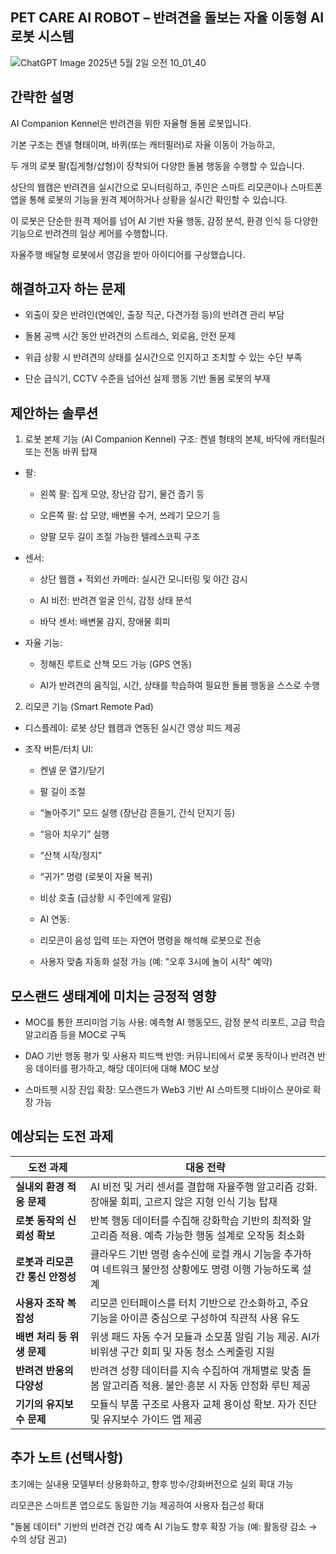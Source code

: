 ## PET CARE AI ROBOT – 반려견을 돌보는 자율 이동형 AI 로봇 시스템


![ChatGPT Image 2025년 5월 2일 오전 10_01_40](https://github.com/user-attachments/assets/d80f0d2d-cc3a-4313-b79a-87ca827c4119)

## 간략한 설명
AI Companion Kennel은 반려견을 위한 자율형 돌봄 로봇입니다.

기본 구조는 켄넬 형태이며, 바퀴(또는 캐터필러)로 자율 이동이 가능하고, 

두 개의 로봇 팔(집게형/삽형)이 장착되어 다양한 돌봄 행동을 수행할 수 있습니다. 

상단의 웹캠은 반려견을 실시간으로 모니터링하고, 주인은 스마트 리모콘이나 스마트폰 앱을 통해 로봇의 기능을 원격 제어하거나 상황을 실시간 확인할 수 있습니다. 

이 로봇은 단순한 원격 제어를 넘어 AI 기반 자율 행동, 감정 분석, 환경 인식 등 다양한 기능으로 반려견의 일상 케어를 수행합니다. 

자율주행 배달형 로봇에서 영감을 받아 아이디어를 구상했습니다. 

## 해결하고자 하는 문제
- 외출이 잦은 반려인(연예인, 출장 직군, 다견가정 등)의 반려견 관리 부담

- 돌봄 공백 시간 동안 반려견의 스트레스, 외로움, 안전 문제

- 위급 상황 시 반려견의 상태를 실시간으로 인지하고 조치할 수 있는 수단 부족

- 단순 급식기, CCTV 수준을 넘어선 실제 행동 기반 돌봄 로봇의 부재

## 제안하는 솔루션
1. 로봇 본체 기능 (AI Companion Kennel)
구조: 켄넬 형태의 본체, 바닥에 캐터필러 또는 전동 바퀴 탑재

- 팔:

  - 왼쪽 팔: 집게 모양, 장난감 잡기, 물건 줍기 등

  - 오른쪽 팔: 삽 모양, 배변물 수거, 쓰레기 모으기 등

  - 양팔 모두 길이 조절 가능한 텔레스코픽 구조

- 센서:

  - 상단 웹캠 + 적외선 카메라: 실시간 모니터링 및 야간 감시

  - AI 비전: 반려견 얼굴 인식, 감정 상태 분석

  - 바닥 센서: 배변물 감지, 장애물 회피

- 자율 기능:

  - 정해진 루트로 산책 모드 가능 (GPS 연동)

  - AI가 반려견의 움직임, 시간, 상태를 학습하여 필요한 돌봄 행동을 스스로 수행

2. 리모콘 기능 (Smart Remote Pad)
- 디스플레이: 로봇 상단 웹캠과 연동된 실시간 영상 피드 제공

- 조작 버튼/터치 UI:

  - 켄넬 문 열기/닫기

  - 팔 길이 조절

  - “놀아주기” 모드 실행 (장난감 흔들기, 간식 던지기 등)

  - “응아 치우기” 실행

  - “산책 시작/정지”

  - “귀가” 명령 (로봇이 자율 복귀)

  - 비상 호출 (급상황 시 주인에게 알림)

  - AI 연동:

  - 리모콘이 음성 입력 또는 자연어 명령을 해석해 로봇으로 전송

  - 사용자 맞춤 자동화 설정 가능 (예: "오후 3시에 놀이 시작" 예약)

## 모스랜드 생태계에 미치는 긍정적 영향
- MOC를 통한 프리미엄 기능 사용: 예측형 AI 행동모드, 감정 분석 리포트, 고급 학습 알고리즘 등을 MOC로 구독

- DAO 기반 행동 평가 및 사용자 피드백 반영: 커뮤니티에서 로봇 동작이나 반려견 반응 데이터를 평가하고, 해당 데이터에 대해 MOC 보상

- 스마트펫 시장 진입 확장: 모스랜드가 Web3 기반 AI 스마트펫 디바이스 분야로 확장 가능

## 예상되는 도전 과제

| 도전 과제 | 대응 전략 |
|-----------|------------|
| **실내외 환경 적응 문제** | AI 비전 및 거리 센서를 결합해 자율주행 알고리즘 강화. 장애물 회피, 고르지 않은 지형 인식 기능 탑재 |
| **로봇 동작의 신뢰성 확보** | 반복 행동 데이터를 수집해 강화학습 기반의 최적화 알고리즘 적용. 예측 가능한 행동 설계로 오작동 최소화 |
| **로봇과 리모콘 간 통신 안정성** | 클라우드 기반 명령 송수신에 로컬 캐시 기능을 추가하여 네트워크 불안정 상황에도 명령 이행 가능하도록 설계 |
| **사용자 조작 복잡성** | 리모콘 인터페이스를 터치 기반으로 간소화하고, 주요 기능을 아이콘 중심으로 구성하여 직관적 사용 유도 |
| **배변 처리 등 위생 문제** | 위생 패드 자동 수거 모듈과 소모품 알림 기능 제공. AI가 비위생 구간 회피 및 자동 청소 스케줄링 지원 |
| **반려견 반응의 다양성** | 반려견 성향 데이터를 지속 수집하여 개체별로 맞춤 돌봄 알고리즘 적용. 불안·흥분 시 자동 안정화 루틴 제공 |
| **기기의 유지보수 문제** | 모듈식 부품 구조로 사용자 교체 용이성 확보. 자가 진단 및 유지보수 가이드 앱 제공 |


## 추가 노트 (선택사항)
초기에는 실내용 모델부터 상용화하고, 향후 방수/강화버전으로 실외 확대 가능

리모콘은 스마트폰 앱으로도 동일한 기능 제공하여 사용자 접근성 확대

"돌봄 데이터" 기반의 반려견 건강 예측 AI 기능도 향후 확장 가능 (예: 활동량 감소 → 수의 상담 권고)
